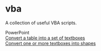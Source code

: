 # vba
A collection of useful VBA scripts.

PowerPoint  
[Convert a table into a set of textboxes](powerpoint/TableToTextboxes/README.md)  
[Convert one or more textboxes into shapes](powerpoint/TextboxesToShapes/README.md)  

